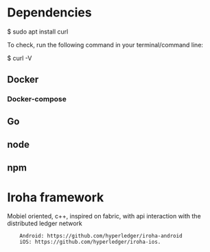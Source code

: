 # Dependencies

$ sudo apt install curl

To check, run the following command in your terminal/command line:

$ curl -V

## Docker
### Docker-compose
## Go
## node
## npm 

# Iroha framework 
Mobiel oriented, c++, inspired on fabric, with api interaction with the distributed ledger network

        Android: https://github.com/hyperledger/iroha-android
        iOS: https://github.com/hyperledger/iroha-ios.

